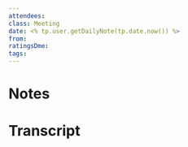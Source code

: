 ```yaml
---
attendees:
class: Meeting
date: <% tp.user.getDailyNote(tp.date.now()) %>
from:
ratingsDme:
tags:
---
```

# Notes

# Transcript
